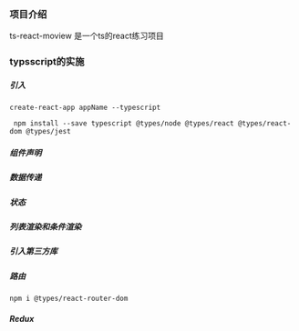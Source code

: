 
### 项目介绍

ts-react-moview 是一个ts的react练习项目






### typsscript的实施

##### 引入

```
create-react-app appName --typescript
```

```
 npm install --save typescript @types/node @types/react @types/react-dom @types/jest

```

##### 组件声明

##### 数据传递

##### 状态

##### 列表渲染和条件渲染

##### 引入第三方库

##### 路由

```
npm i @types/react-router-dom
```

##### Redux